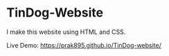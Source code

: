 # TinDog-Website
I make this website using HTML and CSS.

Live Demo: https://prak895.github.io/TinDog-website/  
